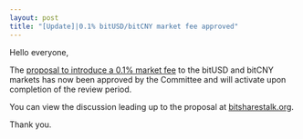 ```yaml
---
layout: post
title: "[Update]|0.1% bitUSD/bitCNY market fee approved"
---
```


Hello everyone,

The [proposal to introduce a 0.1% market fee](/2018/03/09/bitXXX-Market-Fees-Proposal/) to the bitUSD and bitCNY markets has now been approved by the Committee and will activate upon completion of the review period.

You can view the discussion leading up to the proposal at [bitsharestalk.org](https://bitsharestalk.org/index.php?topic=26072.0).

Thank you.